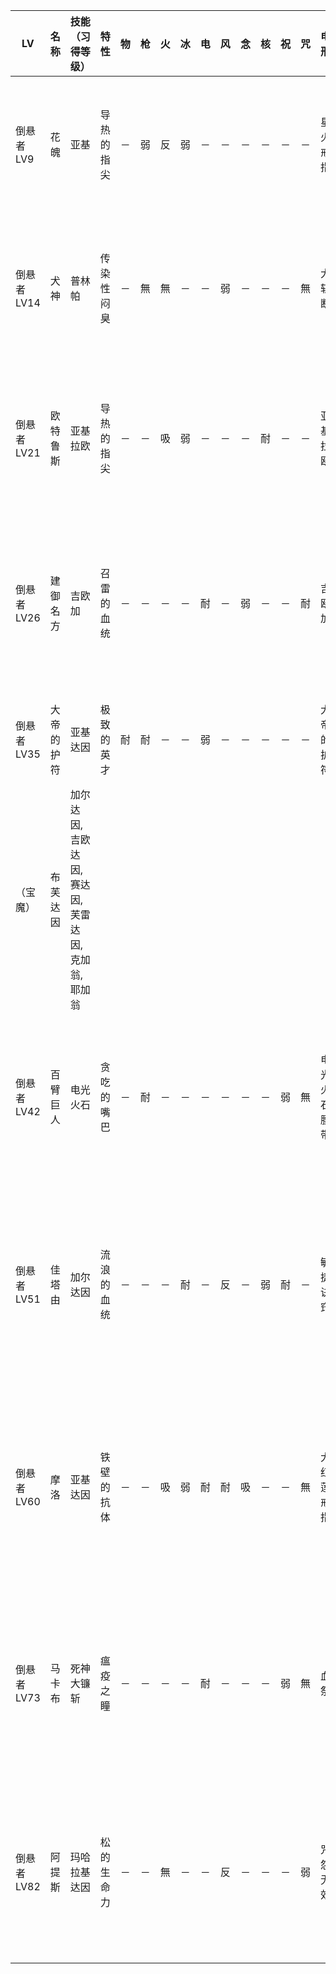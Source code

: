 |LV|名称|技能（习得等级）|特性|物|枪|火|冰|电|风|念|核|祝|咒|电刑|警报电刑|装备类型|技能|
|-|-|-|-|-|-|-|-|-|-|-|-|-|-|-|-|-|-|
|倒悬者LV9|花魄|亚基|导热的指尖|－|弱|反|弱|－|－|－|－|－|－|星火戒指|星火螺旋戒指|饰品|永眠,塔伦达(11),遗忘耐性(12),玛哈拉基(12),燃烧几率UP(15)|
|倒悬者LV14|犬神|普林帕|传染性闷臭|－|無|無|－|－|弱|－|－|－|無|大斩断|加倍斩击|技能卡|塔尔卡加,大斩断,织梦针(15),幸运拳(17),头脑震撼(18),混乱几率UP(19)|
|倒悬者LV21|欧特鲁斯|亚基拉欧|导热的指尖|－|－|吸|弱|－|－|－|耐|－|－|亚基拉欧|玛哈拉基翁|技能卡|二连牙,玛哈拉基,燃烧几率UP(22),穷鼠之牙(24),玛哈塔尔卡加(26)|
|倒悬者LV26|建御名方|吉欧加|召雷的血统|－|－|－|－|耐|－|弱|－|－|耐|吉欧加|玛哈吉欧加|技能卡|俯冲突击,防御诀窍,玛哈吉欧加(27),电击强化(29),电光火石(31),触电几率UP(32)|
|倒悬者LV35|大帝的护符|亚基达因|极致的英才|耐|耐|－|－|弱|－|－|－|－|－|大帝的护符|大帝的护符R|饰品|
|（宝魔）|布芙达因|加尔达因,吉欧达因,赛达因,芙雷达因,克加翁,耶加翁|
|倒悬者LV42|百臂巨人|电光火石|贪吃的嘴巴|－|耐|－|－|－|－|－|－|弱|無|电光火石腰带|加特林腰带|饰品|中治愈促进,塔尔卡加,强忍(43),反叛(45),高压电流(46),加特林重击(49)|
|倒悬者LV51|佳塔由|加尔达因|流浪的血统|－|－|－|耐|－|反|－|弱|耐|－|敏捷诀窍|自动玛哈斯库卡|技能卡|玛哈斯库卡加,黑夜闪光,晕眩几率UP(52),高级疾风强化(54),玛哈加尔达因(55),敏捷诀窍(57)|
|倒悬者LV60|摩洛|亚基达因|铁壁的抗体|－|－|吸|弱|耐|耐|吸|－|－|無|大红莲戒指|大红莲螺旋戒指|饰品|污秽空气,恶魔微笑,玛哈拉基达因(62),亡者喟叹(63),火焰吸收(64),高级火焰强化(65)|
|倒悬者LV73|马卡布|死神大镰斩|瘟疫之瞳|－|－|－|－|耐|－|－|－|弱|無|血祭|死神大镰斩|技能卡|恶魔微笑,玛哈姆多翁,自动玛哈斯库卡(74),亡者喟叹(75),刹那五月雨斩(76),蚁之舞(78)|
|倒悬者LV82|阿提斯|玛哈拉基达因|松的生命力|－|－|無|－|－|反|－|－|－|弱|咒怨无效|咒怨吸收|技能卡|救世主之愈,炽热之门,不屈斗志(84),萨玛利卡姆(85),咒怨吸收(86),大燃烧(88)|
